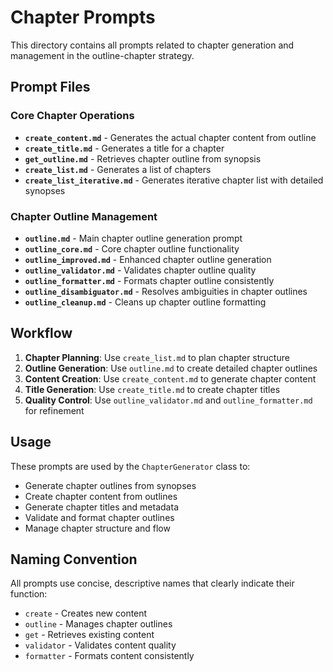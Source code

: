 # Chapter Prompts

This directory contains all prompts related to chapter generation and management in the outline-chapter strategy.

## Prompt Files

### Core Chapter Operations

- **`create_content.md`** - Generates the actual chapter content from outline
- **`create_title.md`** - Generates a title for a chapter
- **`get_outline.md`** - Retrieves chapter outline from synopsis
- **`create_list.md`** - Generates a list of chapters
- **`create_list_iterative.md`** - Generates iterative chapter list with detailed synopses

### Chapter Outline Management

- **`outline.md`** - Main chapter outline generation prompt
- **`outline_core.md`** - Core chapter outline functionality
- **`outline_improved.md`** - Enhanced chapter outline generation
- **`outline_validator.md`** - Validates chapter outline quality
- **`outline_formatter.md`** - Formats chapter outline consistently
- **`outline_disambiguator.md`** - Resolves ambiguities in chapter outlines
- **`outline_cleanup.md`** - Cleans up chapter outline formatting

## Workflow

1. **Chapter Planning**: Use `create_list.md` to plan chapter structure
2. **Outline Generation**: Use `outline.md` to create detailed chapter outlines
3. **Content Creation**: Use `create_content.md` to generate chapter content
4. **Title Generation**: Use `create_title.md` to create chapter titles
5. **Quality Control**: Use `outline_validator.md` and `outline_formatter.md` for refinement

## Usage

These prompts are used by the `ChapterGenerator` class to:
- Generate chapter outlines from synopses
- Create chapter content from outlines
- Generate chapter titles and metadata
- Validate and format chapter outlines
- Manage chapter structure and flow

## Naming Convention

All prompts use concise, descriptive names that clearly indicate their function:
- `create` - Creates new content
- `outline` - Manages chapter outlines
- `get` - Retrieves existing content
- `validator` - Validates content quality
- `formatter` - Formats content consistently
